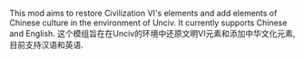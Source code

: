 This mod aims to restore Civilization VI's elements and add elements of Chinese culture in the environment of Unciv. It currently supports Chinese and English.
这个模组旨在在Unciv的环境中还原文明VI元素和添加中华文化元素,目前支持汉语和英语.
